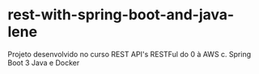 # rest-with-spring-boot-and-java-lene
Projeto desenvolvido no curso REST API's RESTFul do 0 à AWS c. Spring Boot 3 Java e Docker
